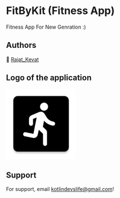 # FitByKit (Fitness App)

Fitness App For New Genration :)

## Authors
🌊 [Rajat_Kevat](https://rajattexe.carrd.co)

## Logo of the application
![Logo](https://raw.githubusercontent.com/kotlindevs/FitByKit/refs/heads/master/app/src/main/res/mipmap-xxxhdpi/ic_launcher.webp)

## Support

For support, email [kotlindevslife@gmail.com](mailto:kotlindevslife@gmail.com)!
